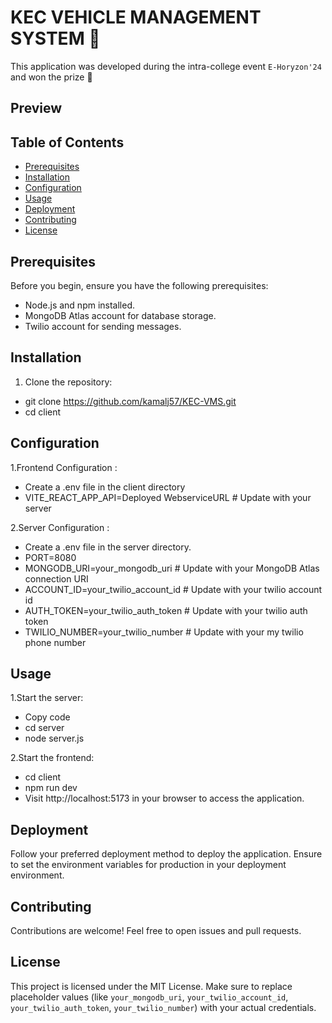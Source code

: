 # KEC VEHICLE MANAGEMENT SYSTEM 🚌

This application was developed during the intra-college event `E-Horyzon'24` and won the prize 🏅 

## Preview

## Table of Contents

- [Prerequisites](#prerequisites)
- [Installation](#installation)
- [Configuration](#configuration)
- [Usage](#usage)
- [Deployment](#deployment)
- [Contributing](#contributing)
- [License](#license)

## Prerequisites

Before you begin, ensure you have the following prerequisites:

- Node.js and npm installed.
- MongoDB Atlas account for database storage.
- Twilio account for sending messages.

## Installation

1. Clone the repository:
   
* git clone https://github.com/kamalj57/KEC-VMS.git
* cd client

## Configuration
1.Frontend Configuration :

- Create a .env file in the client directory
- VITE_REACT_APP_API=Deployed WebserviceURL  # Update with your server

2.Server Configuration :

- Create a .env file in the server directory.
- PORT=8080
- MONGODB_URI=your_mongodb_uri    # Update with your MongoDB Atlas connection URI
- ACCOUNT_ID=your_twilio_account_id  # Update with your twilio account id
- AUTH_TOKEN=your_twilio_auth_token  # Update with your twilio auth token
- TWILIO_NUMBER=your_twilio_number  # Update with your my twilio phone number



## Usage
1.Start the server:

- Copy code
- cd server
- node server.js

2.Start the frontend:

- cd client
- npm run dev
- Visit http://localhost:5173 in your browser to access the application.

## Deployment
Follow your preferred deployment method to deploy the application. Ensure to set the environment variables for production in your deployment environment.

## Contributing
Contributions are welcome! Feel free to open issues and pull requests.

## License
This project is licensed under the MIT License.
Make sure to replace placeholder values (like `your_mongodb_uri`, `your_twilio_account_id`, `your_twilio_auth_token`, `your_twilio_number`) with your actual credentials.
